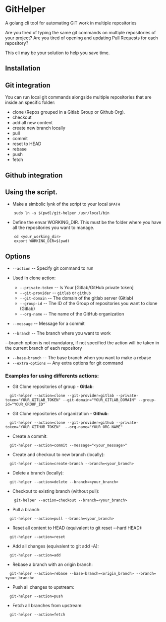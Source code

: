 # GitHelper
A golang cli tool for automating GIT work in multiple repositories

Are you tired of typing the same git commands on multiple repositories of your project?
Are you tired of opening and updating Pull Requests for each repository?

This cli may be your solution to help you save time.

## Installation



## Git integration

You can run local git commands alongside multiple repositories that are inside an specific folder:

* clone (Repos grouped in a Gitlab Group or Github Org).
* checkout
* add all new content
* create new branch locally
* pull
* commit
* reset to HEAD
* rebase
* push
* fetch

## Github integration



## Using the script.

* Make a simbolic lynk of the script to your local `$PATH`
```shell
    sudo ln -s $(pwd)/git-helper /usr/local/bin
```
* Define the envar WORKING_DIR. This must be the folder where you have all the repositories you want to manage.
```shell
    cd <your_working_dir>
    export WORKING_DIR=$(pwd)
```

## Options

* `--action` -- Specify git command to run

* Used in clone action:

  * `--private-token` -- Is Your [Gitlab/GitHub private token]
  * `--git-provider` -- `gitlab` or `github`
  * `--git-domain` -- The domain of the gitlab server (Gitlab)
  * `--group-id` -- The ID of the Group of repositories you want to clone (Gitlab)
  * `--org-name` -- The name of the GitHub organization

* `--message` -- Message for a commit 
* `--branch` -- The branch where you want to work 

--branch option is not mandatory, if not specified the action will be taken in the current branch of each repository

* `--base-branch` -- The base branch when you want to make a rebase
* `--extra-options` -- Any extra options for git command

### Examples for using differents actions:

* Git Clone repositories of group - **Gitlab**:
```shell
  git-helper --action=clone --git-provider=gitlab --private-token="YOUR_GITLAB_TOKEN" --git-domain="YOUR_GITLAB_DOMAIN" --group-id="YOUR_GROUP_ID"  
```

* Git Clone repositories of organization - **Github**:
```shell
  git-helper --action=clone --git-provider=github --private-token="YOUR_GITHUB_TOKEN"  --org-name="YOUR_ORG_NAME"
```

* Create a commit:
```shell
  git-helper --action=commit --message="<your_message>" 
```

* Create and checkout to new branch (locally):
```shell
  git-helper --action=create-branch --branch=<your_branch>
```

* Delete a branch (locally):
```shell
  git-helper --action=delete --branch=<your_branch>
```

* Checkout to existing branch (without pull):
```shell
    git-helper --action=checkout --branch=<your_branch>
```

* Pull a branch:
```shell
  git-helper --action=pull --branch=<your_branch>
```

* Reset all content to HEAD (equivalent to git reset --hard HEAD):
```shell
  git-helper --action=reset   
```

* Add all changes (equivalent to git add -A):
```shell
  git-helper --action=add
```

* Rebase a branch with an origin branch:
```shell
  git-helper --action=rebase --base-branch=<origin_branch> --branch=<your_branch>  
```

* Push all changes to upstream:
```shell
  git-helper --action=push 
```

* Fetch all branches from upstream:
```shell
  git-helper --action=fetch
```
